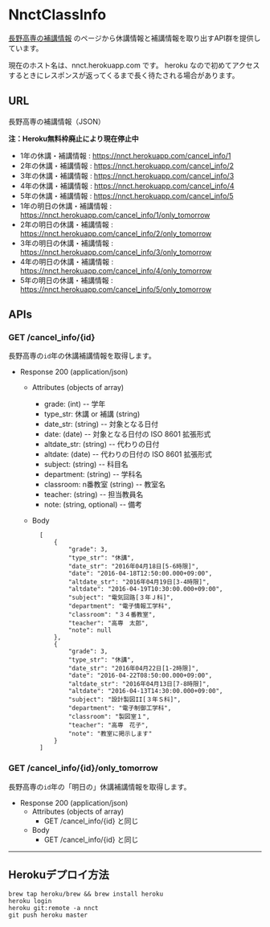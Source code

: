 NnctClassInfo
==============

[長野高専の補講情報](http://www.nagano-nct.ac.jp/current/cancel_info.php)
のページから休講情報と補講情報を取り出すAPI群を提供しています。

現在のホスト名は、nnct.herokuapp.com です。
heroku なので初めてアクセスするときにレスポンスが返ってくるまで長く待たされる場合があります。


URL
-------

長野高専の補講情報（JSON）

**注：Heroku無料枠廃止により現在停止中**
- 1年の休講・補講情報 : https://nnct.herokuapp.com/cancel_info/1 
- 2年の休講・補講情報 : https://nnct.herokuapp.com/cancel_info/2
- 3年の休講・補講情報 : https://nnct.herokuapp.com/cancel_info/3
- 4年の休講・補講情報 : https://nnct.herokuapp.com/cancel_info/4
- 5年の休講・補講情報 : https://nnct.herokuapp.com/cancel_info/5
- 1年の明日の休講・補講情報 : https://nnct.herokuapp.com/cancel_info/1/only_tomorrow
- 2年の明日の休講・補講情報 : https://nnct.herokuapp.com/cancel_info/2/only_tomorrow
- 3年の明日の休講・補講情報 : https://nnct.herokuapp.com/cancel_info/3/only_tomorrow
- 4年の明日の休講・補講情報 : https://nnct.herokuapp.com/cancel_info/4/only_tomorrow
- 5年の明日の休講・補講情報 : https://nnct.herokuapp.com/cancel_info/5/only_tomorrow


APIs
-----

### GET /cancel_info/{id}
長野高専の`id`年の休講補講情報を取得します。

+ Response 200 (application/json)

    + Attributes (objects of array)
        + grade: (int) -- 学年
        + type_str: 休講 or 補講 (string)
        + date_str: (string) -- 対象となる日付
        + date: (date) -- 対象となる日付の ISO 8601 拡張形式
        + altdate_str: (string) -- 代わりの日付
        + altdate: (date) -- 代わりの日付の ISO 8601 拡張形式
        + subject: (string) -- 科目名
        + department: (string) -- 学科名
        + classroom: n番教室 (string) -- 教室名
        + teacher: (string) -- 担当教員名
        + note: (string, optional) -- 備考

    + Body

            [
                {
                    "grade": 3,
                    "type_str": "休講",
                    "date_str": "2016年04月18日[5-6時限]",
                    "date": "2016-04-18T12:50:00.000+09:00",
                    "altdate_str": "2016年04月19日[3-4時限]",
                    "altdate": "2016-04-19T10:30:00.000+09:00",
                    "subject": "電気回路[３年Ｊ科]",
                    "department": "電子情報工学科",
                    "classroom": "３４番教室",
                    "teacher": "高専　太郎",
                    "note": null
                },
                {
                    "grade": 3,
                    "type_str": "休講",
                    "date_str": "2016年04月22日[1-2時限]",
                    "date": "2016-04-22T08:50:00.000+09:00",
                    "altdate_str": "2016年04月13日[7-8時限]",
                    "altdate": "2016-04-13T14:30:00.000+09:00",
                    "subject": "設計製図II[３年Ｓ科]",
                    "department": "電子制御工学科",
                    "classroom": "製図室１",
                    "teacher": "高専　花子",
                    "note": "教室に掲示します"
                }
            ]


### GET /cancel_info/{id}/only_tomorrow
長野高専の`id`年の「明日の」休講補講情報を取得します。

+ Response 200 (application/json)
    + Attributes (objects of array)
        + GET /cancel_info/{id} と同じ
    + Body
        + GET /cancel_info/{id} と同じ




---

## Herokuデプロイ方法
```
brew tap heroku/brew && brew install heroku
heroku login
heroku git:remote -a nnct
git push heroku master
```
